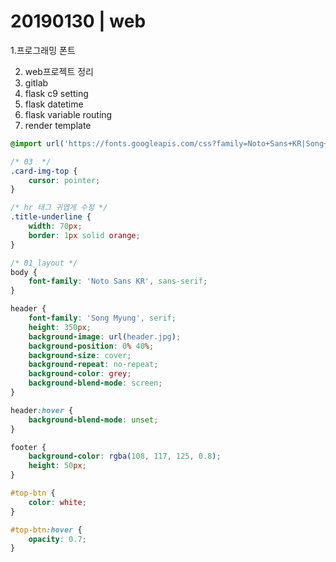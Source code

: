 # 20190130 | web

1.프로그래밍 폰트

2. web프로젝트 정리
3. gitlab
4. flask c9  setting
5. flask datetime
6. flask variable routing
7. render template

```css
@import url('https://fonts.googleapis.com/css?family=Noto+Sans+KR|Song+Myung');

/* 03  */
.card-img-top {
    cursor: pointer;
}

/* hr 태그 귀엽게 수정 */
.title-underline {
    width: 70px;
    border: 1px solid orange;
}

/* 01_layout */
body {
    font-family: 'Noto Sans KR', sans-serif;
}

header {
    font-family: 'Song Myung', serif;
    height: 350px;
    background-image: url(header.jpg);
    background-position: 0% 40%;
    background-size: cover;
    background-repeat: no-repeat;
    background-color: grey;
    background-blend-mode: screen;
}

header:hover {
    background-blend-mode: unset;
}

footer {
    background-color: rgba(108, 117, 125, 0.8);
    height: 50px;
}

#top-btn {
    color: white;
}

#top-btn:hover {
    opacity: 0.7;
}
```

```html

```

